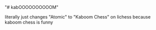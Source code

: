 "# kabOOOOOOOOOOM" 

literally just changes "Atomic" to "Kaboom Chess" on lichess because kaboom chess is funny
